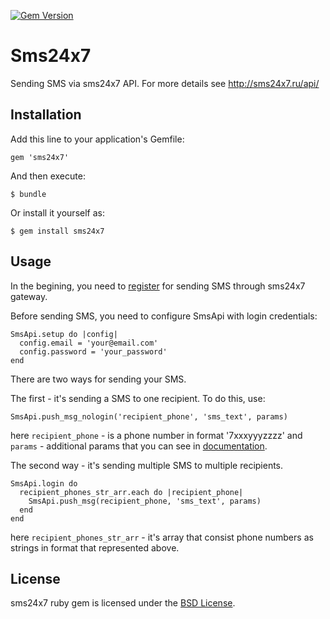 [![Gem Version](https://badge.fury.io/rb/sms24x7.png)](http://badge.fury.io/rb/sms24x7)

# Sms24x7

Sending SMS via sms24x7 API. For more details see http://sms24x7.ru/api/

## Installation

Add this line to your application's Gemfile:

    gem 'sms24x7'

And then execute:

    $ bundle

Or install it yourself as:

    $ gem install sms24x7

## Usage

In the begining, you need to [register](http://outbox.sms24x7.ru/registration.php?pattern_id=2) for sending SMS through sms24x7 gateway.

Before sending SMS, you need to configure SmsApi with login credentials:

```
SmsApi.setup do |config|
  config.email = 'your@email.com'
  config.password = 'your_password'
end
```

There are two ways for sending your SMS.

The first - it's sending a SMS to one recipient. To do this, use:

```
SmsApi.push_msg_nologin('recipient_phone', 'sms_text', params)
```

here `recipient_phone` - is a phone number in format '7xxxyyyzzzz' and `params` - additional params that you can see in [documentation](http://sms24x7.ru/wp-content/uploads/2011/04/api_manual.pdf).

The second way - it's sending multiple SMS to multiple recipients.

```
SmsApi.login do
  recipient_phones_str_arr.each do |recipient_phone|
    SmsApi.push_msg(recipient_phone, 'sms_text', params)
  end
end
```

here `recipient_phones_str_arr` - it's array that consist phone numbers as strings in format that represented above.

## License

sms24x7 ruby gem is licensed under the [BSD License](https://github.com/newmen/sms24x7/blob/master/LICENSE).
